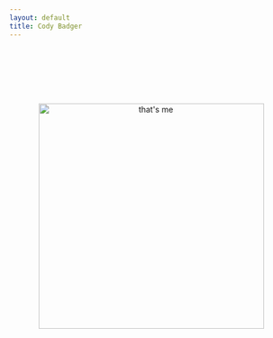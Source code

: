 ```yaml
---
layout: default
title: Cody Badger
---
```



<center><img src="https://scontent-sjc2-1.xx.fbcdn.net/v/t1.0-9/13178961_10105538264709946_3648789400077978272_n.jpg?oh=4ee30bc388e8db560c0539c8580a5ff7&oe=580425E9" alt="that's me" style="width:400px; PADDING-TOP: 100px; PADDING-BOTTOM: 100px;"></center>

